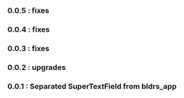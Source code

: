 ### 0.0.5 : fixes
### 0.0.4 : fixes
### 0.0.3 : fixes
### 0.0.2 : upgrades
### 0.0.1 : Separated SuperTextField from bldrs_app
